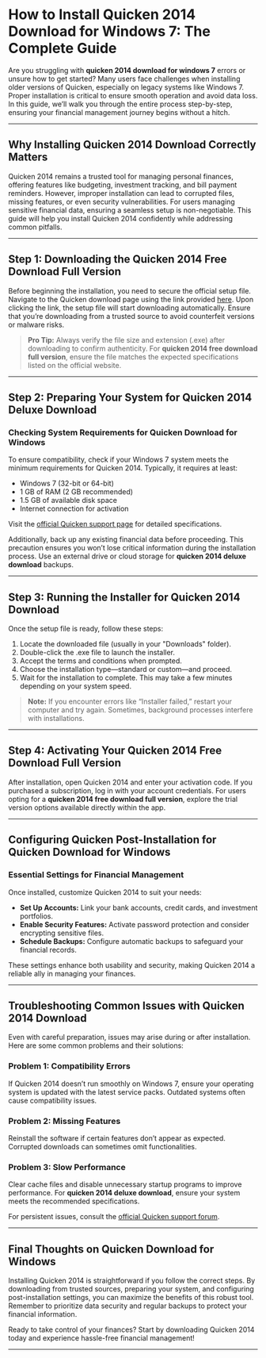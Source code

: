 # How to Install Quicken 2014 Download for Windows 7: The Complete Guide

Are you struggling with **quicken 2014 download for windows 7** errors or unsure how to get started? Many users face challenges when installing older versions of Quicken, especially on legacy systems like Windows 7. Proper installation is critical to ensure smooth operation and avoid data loss. In this guide, we’ll walk you through the entire process step-by-step, ensuring your financial management journey begins without a hitch.

---

## Why Installing **Quicken 2014 Download** Correctly Matters

Quicken 2014 remains a trusted tool for managing personal finances, offering features like budgeting, investment tracking, and bill payment reminders. However, improper installation can lead to corrupted files, missing features, or even security vulnerabilities. For users managing sensitive financial data, ensuring a seamless setup is non-negotiable. This guide will help you install Quicken 2014 confidently while addressing common pitfalls.

---

## Step 1: Downloading the **Quicken 2014 Free Download Full Version**

Before beginning the installation, you need to secure the official setup file. Navigate to the Quicken download page using the link provided [here](https://polysoft.org). Upon clicking the link, the setup file will start downloading automatically. Ensure that you’re downloading from a trusted source to avoid counterfeit versions or malware risks.

> **Pro Tip:** Always verify the file size and extension (.exe) after downloading to confirm authenticity. For **quicken 2014 free download full version**, ensure the file matches the expected specifications listed on the official website.

---

## Step 2: Preparing Your System for **Quicken 2014 Deluxe Download**

### Checking System Requirements for **Quicken Download for Windows**

To ensure compatibility, check if your Windows 7 system meets the minimum requirements for Quicken 2014. Typically, it requires at least:

- Windows 7 (32-bit or 64-bit)
- 1 GB of RAM (2 GB recommended)
- 1.5 GB of available disk space
- Internet connection for activation

Visit the [official Quicken support page](https://www.quicken.com/support) for detailed specifications. 

Additionally, back up any existing financial data before proceeding. This precaution ensures you won’t lose critical information during the installation process. Use an external drive or cloud storage for **quicken 2014 deluxe download** backups.

---

## Step 3: Running the Installer for **Quicken 2014 Download**

Once the setup file is ready, follow these steps:

1. Locate the downloaded file (usually in your "Downloads" folder).
2. Double-click the .exe file to launch the installer.
3. Accept the terms and conditions when prompted.
4. Choose the installation type—standard or custom—and proceed.
5. Wait for the installation to complete. This may take a few minutes depending on your system speed.

> **Note:** If you encounter errors like “Installer failed,” restart your computer and try again. Sometimes, background processes interfere with installations.

---

## Step 4: Activating Your **Quicken 2014 Free Download Full Version**

After installation, open Quicken 2014 and enter your activation code. If you purchased a subscription, log in with your account credentials. For users opting for a **quicken 2014 free download full version**, explore the trial version options available directly within the app.

---

## Configuring Quicken Post-Installation for **Quicken Download for Windows**

### Essential Settings for Financial Management

Once installed, customize Quicken 2014 to suit your needs:

- **Set Up Accounts:** Link your bank accounts, credit cards, and investment portfolios.
- **Enable Security Features:** Activate password protection and consider encrypting sensitive files.
- **Schedule Backups:** Configure automatic backups to safeguard your financial records.

These settings enhance both usability and security, making Quicken 2014 a reliable ally in managing your finances.

---

## Troubleshooting Common Issues with **Quicken 2014 Download**

Even with careful preparation, issues may arise during or after installation. Here are some common problems and their solutions:

### Problem 1: Compatibility Errors
If Quicken 2014 doesn’t run smoothly on Windows 7, ensure your operating system is updated with the latest service packs. Outdated systems often cause compatibility issues.

### Problem 2: Missing Features
Reinstall the software if certain features don’t appear as expected. Corrupted downloads can sometimes omit functionalities.

### Problem 3: Slow Performance
Clear cache files and disable unnecessary startup programs to improve performance. For **quicken 2014 deluxe download**, ensure your system meets the recommended specifications.

For persistent issues, consult the [official Quicken support forum](https://www.quicken.com/support).

---

## Final Thoughts on **Quicken Download for Windows**

Installing Quicken 2014 is straightforward if you follow the correct steps. By downloading from trusted sources, preparing your system, and configuring post-installation settings, you can maximize the benefits of this robust tool. Remember to prioritize data security and regular backups to protect your financial information.

Ready to take control of your finances? Start by downloading Quicken 2014 today and experience hassle-free financial management!

---
